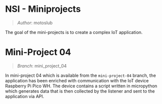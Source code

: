 # NSI - Miniprojects

> *Author*: motoslub

The goal of the mini-projects is to create a complex IoT application.

# Mini-Project 04

> *Branch*: mini_project_04

In mini-project 04 which is available from the `mini-project-04` branch, the application has been enriched with communication with the IoT device Raspberry Pi Pico WH. The device contains a script written in micropython which generates data that is then collected by the listener and sent to the application via API.
